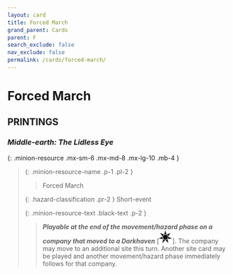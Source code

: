 ```yaml
---
layout: card
title: Forced March
grand_parent: Cards
parent: F
search_exclude: false
nav_exclude: false
permalink: /cards/forced-march/
---
```


# Forced March


## PRINTINGS


### _Middle-earth: The Lidless Eye_

{: .minion-resource .mx-sm-6 .mx-md-8 .mx-lg-10 .mb-4 }
> {: .minion-resource-name .p-1 .pl-2 }
> > <div class="hazard-mp"></div>
> > <div class="card-name">Forced March</div>
>
> {: .hazard-classification .pr-2 }
> Short-event
>
> {: .minion-resource-text .black-text .p-2 }
> > ***Playable at the end of the movement/hazard phase on a company that moved to a Darkhaven*** <nobr>[<img src="/assets/images/dark-haven.svg">]</nobr>. The company may move to an additional site this turn. Another site card may be played and another movement/hazard phase immediately follows for that company. 
> 
